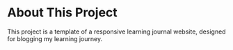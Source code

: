 # About This Project
This project is a template of a responsive learning journal website, designed for blogging my learning journey.